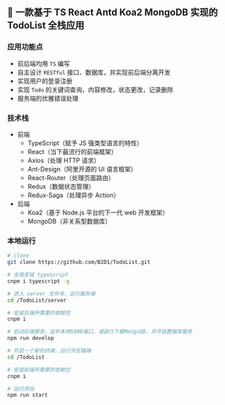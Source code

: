 ## 🚩 一款基于 TS React Antd Koa2 MongoDB 实现的 TodoList 全栈应用

### 应用功能点

- 前后端均用 `TS` 编写
- 自主设计 `RESTful` 接口、数据库，并实现前后端分离开发
- 实现用户的登录注册
- 实现 `Todo` 的关键词查询，内容修改，状态更改，记录删除
- 服务端的优雅错误处理

### 技术栈

- 前端
  - TypeScript（赋予 JS 强类型语言的特性）
  - React（当下最流行的前端框架）
  - Axios（处理 HTTP 请求）
  - Ant-Design（阿里开源的 UI 语言框架）
  - React-Router（处理页面路由）
  - Redux（数据状态管理）
  - Redux-Saga（处理异步 Action）
- 后端
  - Koa2（基于 Node.js 平台的下一代 web 开发框架）
  - MongoDB（非关系型数据库）


### 本地运行

```bash
# clone
git clone https://github.com/B2D1/TodoList.git

# 全局安装 typescript
cnpm i typescript -g
```

```bash
# 进入 server 文件夹，运行服务端
cd /TodoList/server

# 安装后端所需要的依赖包
cnpm i

# 启动后端服务，监听本地5000端口，请自行下载MongoDB，并开启数据库服务
npm run develop
```

```bash
# 开启一个新的终端，运行浏览器端
cd /TodoList

# 安装前端所需要的依赖包
cnpm i

# 运行项目
npm run start
```